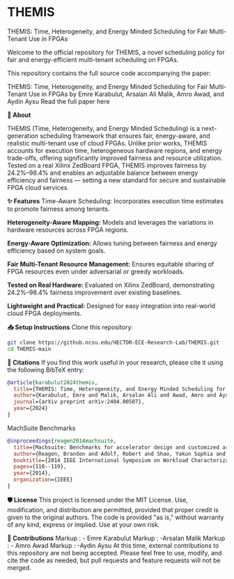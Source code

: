 # THEMIS
THEMIS: Time, Heterogeneity, and Energy Minded Scheduling for Fair Multi-Tenant Use in FPGAs


Welcome to the official repository for THEMIS, a novel scheduling policy for fair and energy-efficient multi-tenant scheduling on FPGAs.

This repository contains the full source code accompanying the paper:

THEMIS: Time, Heterogeneity, and Energy Minded Scheduling for Fair Multi-Tenant Use in FPGAs
by Emre Karabulut, Arsalan Ali Malik, Amro Awad, and Aydin Aysu
Read the full paper here

**🚀 About**

THEMIS (Time, Heterogeneity, and Energy Minded Scheduling) is a next-generation scheduling framework that ensures fair, energy-aware, and realistic multi-tenant use of cloud FPGAs.
Unlike prior works, THEMIS accounts for execution time, heterogeneous hardware regions, and energy trade-offs, offering significantly improved fairness and resource utilization.
Tested on a real Xilinx ZedBoard FPGA, THEMIS improves fairness by 24.2%–98.4% and enables an adjustable balance between energy efficiency and fairness — setting a new standard for secure and sustainable FPGA cloud services.

**✨ Features**
Time-Aware Scheduling:
Incorporates execution time estimates to promote fairness among tenants.

**Heterogeneity-Aware Mapping:**
Models and leverages the variations in hardware resources across FPGA regions.

**Energy-Aware Optimization:**
Allows tuning between fairness and energy efficiency based on system goals.

**Fair Multi-Tenant Resource Management:**
Ensures equitable sharing of FPGA resources even under adversarial or greedy workloads.

**Tested on Real Hardware:**
Evaluated on Xilinx ZedBoard, demonstrating 24.2%–98.4% fairness improvement over existing baselines.

**Lightweight and Practical:**
Designed for easy integration into real-world cloud FPGA deployments.

**📥 Setup Instructions**
Clone this repository:
```bash
git clone https://github.ncsu.edu/HECTOR-ECE-Research-Lab/THEMIS.git
cd THEMIS-main
```


**📄 Citations**
If you find this work useful in your research, please cite it using the following BibTeX entry:

```bibtex
@article{karabulut2024themis,
  title={THEMIS: Time, Heterogeneity, and Energy Minded Scheduling for Fair Multi-Tenant Use in FPGAs},
  author={Karabulut, Emre and Malik, Arsalan Ali and Awad, Amro and Aysu, Aydin},
  journal={arXiv preprint arXiv:2404.00507},
  year={2024}
}
```
MachSuite Benchmarks
```bibtex
@inproceedings{reagen2014machsuite,
  title={Machsuite: Benchmarks for accelerator design and customized architectures},
  author={Reagen, Brandon and Adolf, Robert and Shao, Yakun Sophia and Wei, Gu-Yeon and Brooks, David},
  booktitle={2014 IEEE International Symposium on Workload Characterization (IISWC)},
  pages={110--119},
  year={2014},
  organization={IEEE}
}
```



**🛡️ License**
This project is licensed under the MIT License.
Use, modification, and distribution are permitted, provided that proper credit is given to the original authors. 
The code is provided "as is," without warranty of any kind, express or implied. Use at your own risk.

**🚫 Contributions**
 Markup : - Emre Karabulut
 Markup : -Arsalan Malik
 Markup : - Amro Awad
 Markup : -Aydin Aysu
At this time, external contributions to this repository are not being accepted.
Please feel free to use, modify, and cite the code as needed, but pull requests and feature requests will not be merged.
